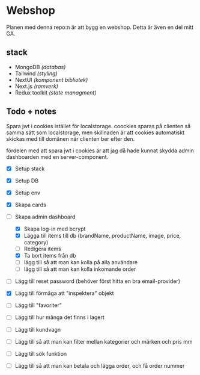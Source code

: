# Webshop

Planen med denna repo:n är att bygg en webshop. Detta är även en del mitt GA.

## stack

- MongoDB _(databas)_
- Tailwind _(styling)_
- NextUI _(komponent bibliotek)_
- Next.js _(ramverk)_
- Redux toolkit _(state managment)_

## Todo + notes

Spara jwt i cookies istället för localstorage. coockies sparas på clienten så samma sätt som localstorage, men skillnaden är att cookies automatiskt skickas med till domänen när clienten ber efter den.

fördelen med att spara jwt i cookies är att jag då hade kunnat skydda admin dashboarden med en server-component.

- [x] Setup stack
- [x] Setup DB
- [x] Setup env
- [x] Skapa cards

- [ ] Skapa admin dashboard

  - [x] Skapa log-in med bcrypt
  - [x] Lägga till items till db (brandName, productName, image, price, category)
  - [ ] Redigera items
  - [x] Ta bort items från db
  - [ ] lägg till så att man kan kolla på alla användare
  - [ ] lägg till så att man kan kolla inkomande order

- [ ] Lägg till reset password (behöver först hitta en bra email-provider)
- [x] Lägg till förmåga att "inspektera" objekt
- [ ] Lägg till "favoriter"
- [ ] Lägg till hur många det finns i lagert
- [ ] Lägg till kundvagn
- [ ] Lägg till så att man kan filter mellan kategorier och märken och pris mm
- [ ] Lägg till sök funktion
- [ ] Lägg till så att man kan betala och lägga order, och få order nummer
